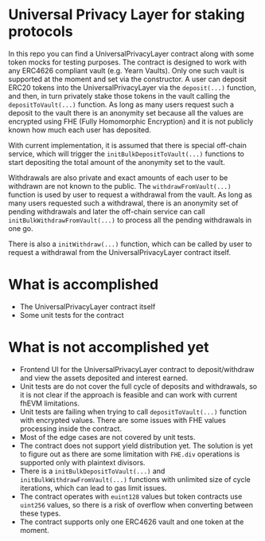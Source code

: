 # Universal Privacy Layer for staking protocols

In this repo you can find a UniversalPrivacyLayer contract along with some token mocks for testing purposes.
The contract is designed to work with any ERC4626 compliant vault (e.g. Yearn Vaults). Only one such vault is supported at the moment and set via the constructor.
A user can deposit ERC20 tokens into the UniversalPrivacyLayer via the `deposit(...)` function, and then, in turn privately stake those tokens in the vault calling the `depositToVault(...)` function.
As long as many users request such a deposit to the vault there is an anonymity set because all the values are encrypted using FHE (Fully Homomorphic Encryption) and it is not publicly known how much each user has deposited.

With current implementation, it is assumed that there is special off-chain service, which will trigger the `initBulkDepositToVault(...)` functions to start depositing the total amount of the anonymity set to the vault.

Withdrawals are also private and exact amounts of each user to be withdrawn are not known to the public. The `withdrawFromVault(...)` function is used by user to request a withdrawal from the vault.
As long as many users requested such a withdrawal, there is an anonymity set of pending withdrawals and later the off-chain service can call `initBulkWithdrawFromVault(...)` to process all the pending withdrawals in one go.

There is also a `initWithdraw(...)` function, which can be called by user to request a withdrawal from the UniversalPrivacyLayer contract itself. 

# What is accomplished

- The UniversalPrivacyLayer contract itself
- Some unit tests for the contract

# What is not accomplished yet

- Frontend UI for the UniversalPrivacyLayer contract to deposit/withdraw and view the assets deposited and interest earned.
- Unit tests are do not cover the full cycle of deposits and withdrawals, so it is not clear if the approach is feasible and can work with current fhEVM limitations.
- Unit tests are failing when trying to call `depositToVault(...)` function with encrypted values. There are some issues with FHE values processing inside the contract.
- Most of the edge cases are not covered by unit tests.
- The contract does not support yield distribution yet. The solution is yet to figure out as there are some limitation with `FHE.div` operations is supported only with plaintext divisors.
- There is a `initBulkDepositToVault(...)` and `initBulkWithdrawFromVault(...)` functions with unlimited size of cycle iterations, which can lead to gas limit issues.
- The contract operates with `euint128` values but token contracts use `uint256` values, so there is a risk of overflow when converting between these types.
- The contract supports only one ERC4626 vault and one token at the moment.

